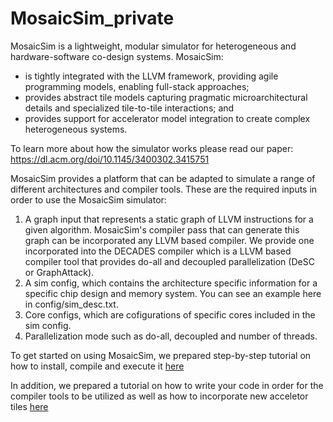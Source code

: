 # MosaicSim_private
MosaicSim is a lightweight, modular simulator for heterogeneous and hardware-software co-design systems. MosaicSim: 
* is tightly integrated with the LLVM framework, providing agile programming models, enabling full-stack approaches; 
*  provides abstract tile models capturing pragmatic microarchitectural details and specialized tile-to-tile interactions; and 
*  provides support for accelerator model integration to create complex heterogeneous systems.

To learn more about how the simulator works please read our paper:
https://dl.acm.org/doi/10.1145/3400302.3415751

MosaicSim provides a platform that can be adapted to simulate a range of different architectures and compiler tools. These are the required
inputs in order to use the MosaicSim simulator:
1. A graph input that represents a static graph of LLVM instructions for a given algorithm. 
MosaicSim's compiler pass that can generate this graph can be incorporated any LLVM based compiler.
We provide one incorporated into the DECADES compiler which is a LLVM based compiler tool that provides 
do-all and decoupled parallelization (DeSC or GraphAttack).
2. A sim config, which contains the architecture specific information for a specific chip design and memory system. You can see an example here in config/sim_desc.txt.
3. Core configs, which are cofigurations of specific cores included in the sim config.
4. Parallelization mode such as do-all, decoupled and number of threads.

To get started on using MosaicSim, we prepared step-by-step tutorial on how to install, compile and execute it [here](InstallationCompilationExecution.md)

In addition, we prepared a tutorial on how to write your code in order for the compiler tools to be utilized as well as 
how to incorporate new acceletor tiles [here](HowToUseMosaicSim.md)
 

